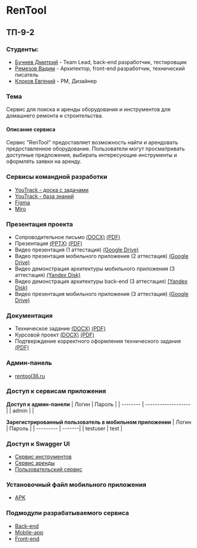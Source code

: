 # RenTool

## ТП-9-2

### Студенты:
- [Бучнев Дмитрий](https://github.com/BuchnevDmitry) - Team Lead, back-end разработчик, тестировщик
- [Ремезов Вадим](https://github.com/bitchofson) - Архитектор, front-end разработчик, технический писатель
- [Клоков Евгений](https://github.com/e9nchrv) - PM, Дизайнер
  
### Тема
Сервис для поиска и аренды оборудования и инструментов для домашнего ремонта и строительства.

#### Описание сервиса
  Сервис "RenTool" предоставляет возможность найти и арендовать предоставленное оборудование. Пользователи могут просматривать доступные предложения, выбирать интересующие инструменты и оформлять заявки на аренду.

### Сервисы командной разработки
  - [YouTrack - доска с задачами](https://rentool.youtrack.cloud/agiles/159-2/current)
  - [YouTrack - база знаний](https://rentool.youtrack.cloud/articles/RT)
  - [Figma](https://www.figma.com/file/b1cB5xFWFMcpCHpYBF1Oxz/tp-9.2?type=design&mode=design&t=Bu2FpO7ULpbCLKJd-1)
  - [Miro](https://miro.com/app/board/uXjVNpUOoUI=/)

### Презентация проекта
- Сопроводительное письмо [(DOCX)](https://github.com/BuchnevDmitry/tp-9.2/blob/main/documentation/%D0%A1%D0%BE%D0%BF%D1%80%D0%BE%D0%B2%D0%BE%D0%B4%D0%B8%D1%82%D0%B5%D0%BB%D1%8C%D0%BD%D0%BE%D0%B5%20%D0%BF%D0%B8%D1%81%D1%8C%D0%BC%D0%BE.docx) [(PDF)](https://github.com/BuchnevDmitry/tp-9.2/blob/main/documentation/%D0%A1%D0%BE%D0%BF%D1%80%D0%BE%D0%B2%D0%BE%D0%B4%D0%B8%D1%82%D0%B5%D0%BB%D1%8C%D0%BD%D0%BE%D0%B5%20%D0%BF%D0%B8%D1%81%D1%8C%D0%BC%D0%BE.pdf)
- Презентация [(PPTX)](https://github.com/BuchnevDmitry/tp-9.2/blob/main/presentation/Presentation_9.2.pptx) [(PDF)](https://github.com/BuchnevDmitry/tp-9.2/blob/main/presentation/Presentation_9.2.pdf)
- Видео презентация (1 аттестация) [(Google Drive)](https://drive.google.com/file/d/1_hr4NI8T3bHeOKWhnQ-OMMlze1tIbaeU/view?usp=sharing)
- Видео презентация мобильного приложения (2 аттестация) [(Google Drive)](https://drive.google.com/file/d/1jcSJ666L3rnGGGccTFjXU1-65Fo3_WNh/view)
- Видео демонстрация архитектуры мобильного приложения (3 аттестация) [(Yandex Disk)](https://disk.yandex.com/d/5Dmyh35VoKY-RA)
- Видео демонстрация архитектуры back-end (3 аттестация) [(Yandex Disk)](https://disk.yandex.ru/i/yplTNs2kRYB2UQ)
- Видео презентация мобильного приложения (3 аттестация) [(Google Drive)]()

### Документация
- Техническое задание [(DOCX)](https://github.com/BuchnevDmitry/tp-9.2/blob/main/documentation/%D0%A2%D0%B5%D1%85%D0%BD%D0%B8%D1%87%D0%B5%D1%81%D0%BA%D0%BE%D0%B5%20%D0%B7%D0%B0%D0%B4%D0%B0%D0%BD%D0%B8%D0%B5.docx) [(PDF)](https://github.com/BuchnevDmitry/tp-9.2/blob/main/documentation/%D0%A2%D0%B5%D1%85%D0%BD%D0%B8%D1%87%D0%B5%D1%81%D0%BA%D0%BE%D0%B5%20%D0%B7%D0%B0%D0%B4%D0%B0%D0%BD%D0%B8%D0%B5.pdf)
- Курсовой проект [(DOCX)](https://github.com/BuchnevDmitry/tp-9.2/blob/main/documentation/Курсовой%20проект.docx) [(PDF)](https://github.com/BuchnevDmitry/tp-9.2/blob/main/documentation/Курсовой%20проект.pdf)
- Подтверждение корректного оформления технического задания [(PDF)](https://github.com/BuchnevDmitry/tp-9.2/blob/main/documentation/%D0%9E%D1%84%D0%BE%D1%80%D0%BC%D0%B8%D1%82%D0%B5%D0%BB%D1%8C%D1%81%D0%BA%D0%B8%D0%B5%20%D0%B7%D0%B0%D0%B4%D0%B0%D1%87%D0%B8.pdf)

### Админ-панель
- [rentool36.ru](https://rentool36.ru)

### Доступ к сервисам приложения

__Доступ к админ-панели__
| Логин    |       Пароль        |
| -------- | ------------------- |
| admin    |    |

__Зарегистрированный пользователь в мобильном приложении__
| Логин     | Пароль |
| --------- | -------|
| testuser  | test   |

### Доступ к Swagger UI
- [Сервис инструментов](https://api-tool.rentool36.ru/swagger-ui/index.html)
- [Сервис аренды](https://api-rent.rentool36.ru/swagger-ui/index.html)
- [Пользовательский сервис](https://api-user.rentool36.ru/swagger-ui/index.html)

### Установочный файл мобильного приложения
- [APK](https://github.com/BuchnevDmitry/mobile-9.2/releases/download/v.1.0.1/app-release.apk)

### Подмодули разрабатываемого сервиса
- [Back-end](https://github.com/BuchnevDmitry/backend-9.2)
- [Mobile-app](https://github.com/BuchnevDmitry/mobile-9.2)
- [Front-end](https://github.com/bitchofson/admin-rentool)
